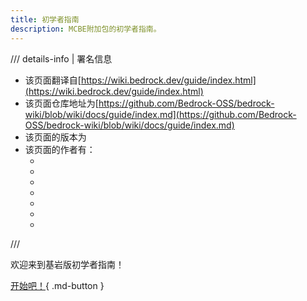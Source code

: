 ```yaml
---
title: 初学者指南
description: MCBE附加包的初学者指南。
---
```


/// details-info | 署名信息
- 该页面翻译自[https://wiki.bedrock.dev/guide/index.html](https://wiki.bedrock.dev/guide/index.html)
- 该页面仓库地址为[https://github.com/Bedrock-OSS/bedrock-wiki/blob/wiki/docs/guide/index.md](https://github.com/Bedrock-OSS/bedrock-wiki/blob/wiki/docs/guide/index.md)
- 该页面的版本为<!-- md:samp Bedrock-OSS/bedrock-wiki@6e3dce1648e897cff9141561e8fa8a5a1befec04 -->
- 该页面的作者有：
    - <!-- md:samp @SirLich -->
    - <!-- md:samp @KaiFireborn -->
    - <!-- md:samp @Joelant05 -->
    - <!-- md:samp @BlueFrog130 -->
    - <!-- md:samp @cda94581 -->
    - <!-- md:samp @QuazChick -->
    - <!-- md:samp @MedicalJewel105 -->
///

欢迎来到基岩版初学者指南！

[开始吧！](./introduction.md){ .md-button }